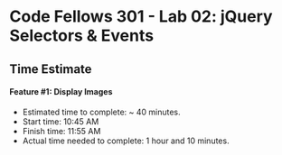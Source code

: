 # Code Fellows 301 - Lab 02: jQuery Selectors & Events

## Time Estimate

#### Feature #1: Display Images

- Estimated time to complete: ~ 40 minutes.
- Start time: 10:45 AM
- Finish time: 11:55 AM
- Actual time needed to complete: 1 hour and 10 minutes.
